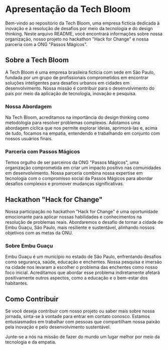 # Apresentação da Tech Bloom

Bem-vindo ao repositório da Tech Bloom, uma empresa fictícia dedicada à inovação e à resolução de desafios por meio da tecnologia e do design thinking. Neste arquivo README, você encontrará informações sobre nossa organização, nosso projeto no hackathon "Hack for Change" e nossa parceria com a ONG "Passos Mágicos".

## Sobre a Tech Bloom

A Tech Bloom é uma empresa brasileira fictícia com sede em São Paulo, fundada por um grupo de profissionais comprometidos em encontrar soluções inteligentes para desafios urbanos em cidades em desenvolvimento. Nossa missão é contribuir para o desenvolvimento do país por meio da aplicação de tecnologia, inovação e pesquisa.

### Nossa Abordagem

Na Tech Bloom, acreditamos na importância do design thinking como metodologia para resolver problemas complexos. Adotamos uma abordagem cíclica que nos permite explorar ideias, aprimorá-las e, acima de tudo, focamos na empatia, entendendo e trabalhando em conjunto com nossos usuários finais.

### Parceria com Passos Mágicos

Temos orgulho de ser parceiros da ONG "Passos Mágicos", uma organização comprometida em criar um impacto positivo nas comunidades em desenvolvimento. Nossa parceria combina nossa expertise em tecnologia com o compromisso social da Passos Mágicos para abordar desafios complexos e promover mudanças significativas.

## Hackathon "Hack for Change"

Nossa participação no hackathon "Hack for Change" é uma oportunidade emocionante para aplicar nossas habilidades e conhecimentos na resolução de problemas reais. Abordaremos o desafio de tornar a cidade de Embu Guaçu, São Paulo, mais resiliente e sustentável, alinhando nossos objetivos com as metas da ONU.

### Sobre Embu Guaçu

Embu Guaçu é um município no estado de São Paulo, enfrentando desafios como segurança, saúde, educação e enchentes. Nossa pesquisa e imersão na cidade nos levaram a escolher o problema das enchentes como nosso foco inicial. Acreditamos que abordar esse problema indiretamente afetará positivamente outros aspectos, como a educação e o bem-estar dos habitantes.

## Como Contribuir

Se você deseja contribuir com nosso projeto ou saber mais sobre nossa jornada, sinta-se à vontade para entrar em contato conosco. Estamos entusiasmados em trabalhar com pessoas que compartilham nossa paixão pela inovação e pelo desenvolvimento sustentável.

Junte-se a nós na missão de fazer do mundo um lugar melhor por meio da tecnologia e da empatia.

